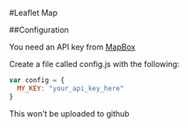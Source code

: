 #Leaflet Map

##Configuration

You need an API key from [MapBox](https://www.mapbox.com/studio/account/tokens/)

Create a file called config.js with the following:
```javascript
var config = {
  MY_KEY: "your_api_key_here"
}
```
This won't be uploaded to github
